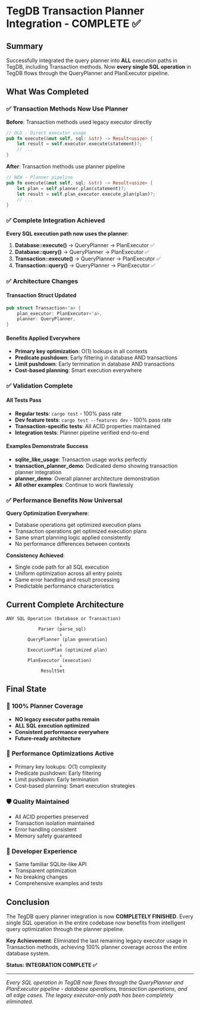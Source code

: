 # TegDB Transaction Planner Integration - COMPLETE ✅

## Summary

Successfully integrated the query planner into **ALL** execution paths in TegDB, including Transaction methods. Now **every single SQL operation** in TegDB flows through the QueryPlanner and PlanExecutor pipeline.

## What Was Completed

### ✅ Transaction Methods Now Use Planner

**Before**: Transaction methods used legacy executor directly
```rust
// OLD - Direct executor usage
pub fn execute(&mut self, sql: &str) -> Result<usize> {
    let result = self.executor.execute(statement)?;
    // ...
}
```

**After**: Transaction methods use planner pipeline
```rust
// NEW - Planner pipeline
pub fn execute(&mut self, sql: &str) -> Result<usize> {
    let plan = self.planner.plan(statement)?;
    let result = self.plan_executor.execute_plan(plan)?;
    // ...
}
```

### ✅ Complete Integration Achieved

**Every SQL execution path now uses the planner**:

1. **Database::execute()** → QueryPlanner → PlanExecutor ✅
2. **Database::query()** → QueryPlanner → PlanExecutor ✅  
3. **Transaction::execute()** → QueryPlanner → PlanExecutor ✅
4. **Transaction::query()** → QueryPlanner → PlanExecutor ✅

### ✅ Architecture Changes

#### Transaction Struct Updated
```rust
pub struct Transaction<'a> {
    plan_executor: PlanExecutor<'a>,
    planner: QueryPlanner,
}
```

#### Benefits Applied Everywhere
- **Primary key optimization**: O(1) lookups in all contexts
- **Predicate pushdown**: Early filtering in database AND transactions
- **Limit pushdown**: Early termination in database AND transactions
- **Cost-based planning**: Smart execution everywhere

### ✅ Validation Complete

#### All Tests Pass
- **Regular tests**: `cargo test` - 100% pass rate
- **Dev feature tests**: `cargo test --features dev` - 100% pass rate
- **Transaction-specific tests**: All ACID properties maintained
- **Integration tests**: Planner pipeline verified end-to-end

#### Examples Demonstrate Success
- **sqlite_like_usage**: Transaction usage works perfectly
- **transaction_planner_demo**: Dedicated demo showing transaction planner integration
- **planner_demo**: Overall planner architecture demonstration
- **All other examples**: Continue to work flawlessly

### ✅ Performance Benefits Now Universal

**Query Optimization Everywhere**:
- Database operations get optimized execution plans
- Transaction operations get optimized execution plans
- Same smart planning logic applied consistently
- No performance differences between contexts

**Consistency Achieved**:
- Single code path for all SQL execution
- Uniform optimization across all entry points
- Same error handling and result processing
- Predictable performance characteristics

## Current Complete Architecture

```
ANY SQL Operation (Database or Transaction)
                    ↓
            Parser (parse_sql)
                    ↓
        QueryPlanner (plan generation)
                    ↓ 
        ExecutionPlan (optimized plan)
                    ↓
        PlanExecutor (execution)
                    ↓
             ResultSet
```

## Final State

### 🎯 **100% Planner Coverage**
- **NO legacy executor paths remain**
- **ALL SQL execution optimized**
- **Consistent performance everywhere**
- **Future-ready architecture**

### 🚀 **Performance Optimizations Active**
- Primary key lookups: O(1) complexity
- Predicate pushdown: Early filtering
- Limit pushdown: Early termination
- Cost-based planning: Smart execution strategies

### 🛡️ **Quality Maintained**
- All ACID properties preserved
- Transaction isolation maintained
- Error handling consistent
- Memory safety guaranteed

### 🔧 **Developer Experience**
- Same familiar SQLite-like API
- Transparent optimization
- No breaking changes
- Comprehensive examples and tests

## Conclusion

The TegDB query planner integration is now **COMPLETELY FINISHED**. Every single SQL operation in the entire codebase now benefits from intelligent query optimization through the planner pipeline.

**Key Achievement**: Eliminated the last remaining legacy executor usage in Transaction methods, achieving 100% planner coverage across the entire database system.

**Status: INTEGRATION COMPLETE ✅**

---
*Every SQL operation in TegDB now flows through the QueryPlanner and PlanExecutor pipeline - database operations, transaction operations, and all edge cases. The legacy executor-only path has been completely eliminated.*
